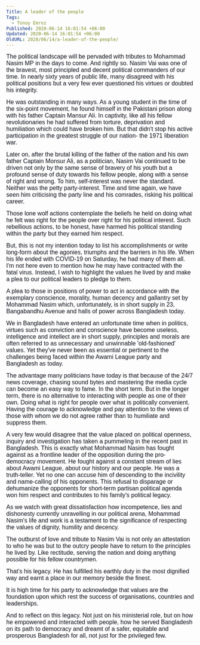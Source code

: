```yaml
---
Title: A leader of the people
Tags:
  - Tonoy Emroz
Published: 2020-06-14 16:01:54 +06:00
Updated: 2020-06-14 16:01:54 +06:00
OldURL: 2020/06/14/a-leader-of-the-people/
---
```


<span style="font-size: medium"><span style="color: #0e101a"><span style="font-family: Akkurat Std, sans-serif">The political landscape will be pervaded with tributes to Mohammad Nasim MP in the days to come. And rightly so. Nasim Vai was one of the bravest, most principled and decent political commanders of our time. In nearly sixty years of public life, many disagreed with his political positions but a very few ever questioned his virtues or doubted his integrity.</span></span></span>

<span style="font-size: medium"><span style="color: #0e101a"><span style="font-family: Akkurat Std, sans-serif">He was outstanding in many ways. As a young student in the time of the six-point movement, he found himself in the Pakistani prison along with his father Captain Mansur Ali. In captivity, like all his fellow revolutionaries he had suffered from torture, deprivation and humiliation which could have broken him. But that didn't stop his active participation in the greatest struggle of our nation- the 1971 liberation war.</span></span></span>

<span style="font-size: medium"><span style="color: #0e101a"><span style="font-family: Akkurat Std, sans-serif">Later on, after the brutal killing of the father of the nation and his own father Captain Monsur Ali, as a politician, Nasim Vai continued to be driven not only by the same sense of bravery of his youth but a profound sense of duty towards his fellow people, along with a sense of right and wrong. To him, self-interest was never the standard. Neither was the petty party-interest. Time and time again, we have seen him criticising the party line and his comrades, risking his political career.</span></span></span>

<span style="font-size: medium"><span style="color: #0e101a"><span style="font-family: Akkurat Std, sans-serif">Those lone wolf actions contemplate the beliefs he held on doing what he felt was right for the people over right for his political interest. Such rebellious actions, to be honest, have harmed his political standing within the party but they earned him respect.</span></span></span>

<span style="font-size: medium"><span style="color: #0e101a"><span style="font-family: Akkurat Std, sans-serif">But, this is not my intention today to list his accomplishments or write long-form about the agonies, triumphs and the barriers in his life. When his life ended with COVID-19 on Saturday, he had many of them all. I'm not here even to mention how he may have contracted with the fatal virus. Instead, I wish to highlight the values he lived by and make a plea to our political leaders to pledge to them.</span></span></span>

<span style="font-size: medium"><span style="color: #0e101a"><span style="font-family: Akkurat Std, sans-serif">A plea to those in positions of power to act in accordance with the exemplary conscience, morality, human decency and gallantry set by Mohammad Nasim which, unfortunately, is in short supply in 23, Bangabandhu Avenue and halls of power across Bangladesh today.</span></span></span>

<span style="font-size: medium"><span style="color: #0e101a"><span style="font-family: Akkurat Std, sans-serif">We in Bangladesh have entered an unfortunate time when in politics, virtues such as conviction and conscience have become useless, intelligence and intellect are in short supply, principles and morals are often referred to as unnecessary and unwinnable 'old-fashioned' values. Yet they've never been as essential or pertinent to the challenges being faced within the Awami League party and Bangladesh as today.</span></span></span>

<span style="font-size: medium"><span style="color: #0e101a"><span style="font-family: Akkurat Std, sans-serif">The advantage many politicians have today is that because of the 24/7 news coverage, chasing sound bytes and mastering the media cycle can become an easy way to fame. In the short term. But in the longer term, there is no alternative to interacting with people as one of their own. Doing what is right for people over what is politically convenient. Having the courage to acknowledge and pay attention to the views of those with whom we do not agree rather than to humiliate and suppress them.</span></span></span>

<span style="font-size: medium"><span style="color: #0e101a"><span style="font-family: Akkurat Std, sans-serif">A very few would disagree that the value placed on political openness, inquiry and investigation has taken a pummeling in the recent past in Bangladesh. This is exactly what Mohammad Nasim has fought against as a frontline leader of the opposition during the pro-democracy movement. He fought against a constant stream of lies about Awami League, about our history and our people. He was a truth-teller. Yet no one can accuse him of descending to the incivility and name-calling of his opponents. This refusal to disparage or dehumanize the opponents for short-term partisan political agenda won him respect and contributes to his family's political legacy.</span></span></span>

<span style="font-size: medium"><span style="color: #0e101a"><span style="font-family: Akkurat Std, sans-serif">As we watch with great dissatisfaction how incompetence, lies and dishonesty currently unravelling in our political arena, Mohammad Nasim's life and work is a testament to the significance of respecting the values of dignity, humility and decency.</span></span></span>

<span style="font-size: medium"><span style="color: #0e101a"><span style="font-family: Akkurat Std, sans-serif">The outburst of love and tribute to Nasim Vai is not only an attestation to who he was but to the outcry people have to return to the principles he lived by. Like rectitude, serving the nation and doing anything possible for his fellow countrymen.</span></span></span>

<span style="font-size: medium"><span style="color: #0e101a"><span style="font-family: Akkurat Std, sans-serif">That's his legacy. He has fulfilled his earthly duty in the most dignified way and earnt a place in our memory beside the finest.</span></span></span>

<span style="font-size: medium"><span style="color: #0e101a"><span style="font-family: Akkurat Std, sans-serif">It is high time for his party to acknowledge that values are the foundation upon which rest the success of organisations, countries and leaderships.</span></span></span>

<span style="font-size: medium"><span style="color: #0e101a"><span style="font-family: Akkurat Std, sans-serif">And to reflect on this legacy. Not just on his ministerial role, but on how he empowered and interacted with people, how he served Bangladesh on its path to democracy and dreamt of a safer, equitable and prosperous Bangladesh for all, not just for the privileged few.</span></span></span>
